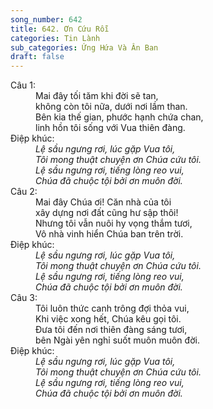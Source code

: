 ```yaml
---
song_number: 642
title: 642. Ơn Cứu Rỗi
categories: Tin Lành
sub_categories: Ứng Hứa Và Ân Ban
draft: false
---
```

<dl><dt>Câu 1:</dt><dd data-verse="1">Mai đây tối tăm khi đời sẽ tan, <br/>không còn tôi nữa, dưới nơi lầm than. <br/>Bên kia thế gian, phước hạnh chứa chan, <br/>linh hồn tôi sống với Vua thiên đàng. </dd><dt>Điệp khúc:</dt><dd data-chorus="1"><em>Lệ sầu ngưng rơi, lúc gặp Vua tôi, <br/>Tôi mong thuật chuyện ơn Chúa cứu tôi. <br/>Lệ sầu ngưng rơi, tiếng lòng reo vui, <br/>Chúa đã chuộc tội bởi ơn muôn đời. </em></dd><dt>Câu 2:</dt><dd data-verse="2">Mai đây Chúa ơi! Căn nhà của tôi <br/>xây dựng nơi đất cũng hư sập thôi! <br/>Nhưng tôi vẫn nuôi hy vọng thắm tươi, <br/>Vô nhà vinh hiển Chúa ban trên trời. </dd><dt>Điệp khúc:</dt><dd data-chorus="1"><em>Lệ sầu ngưng rơi, lúc gặp Vua tôi, <br/>Tôi mong thuật chuyện ơn Chúa cứu tôi. <br/>Lệ sầu ngưng rơi, tiếng lòng reo vui, <br/>Chúa đã chuộc tội bởi ơn muôn đời. </em></dd><dt>Câu 3:</dt><dd data-verse="3">Tôi luôn thức canh trông đợi thỏa vui, <br/>Khi việc xong hết, Chúa kêu gọi tôi. <br/>Ðưa tôi đến nơi thiên đàng sáng tươi, <br/>bên Ngài yên nghỉ suốt muôn muôn đời. </dd><dt>Điệp khúc:</dt><dd data-chorus="1"><em>Lệ sầu ngưng rơi, lúc gặp Vua tôi, <br/>Tôi mong thuật chuyện ơn Chúa cứu tôi. <br/>Lệ sầu ngưng rơi, tiếng lòng reo vui, <br/>Chúa đã chuộc tội bởi ơn muôn đời. </em></dd></dl>